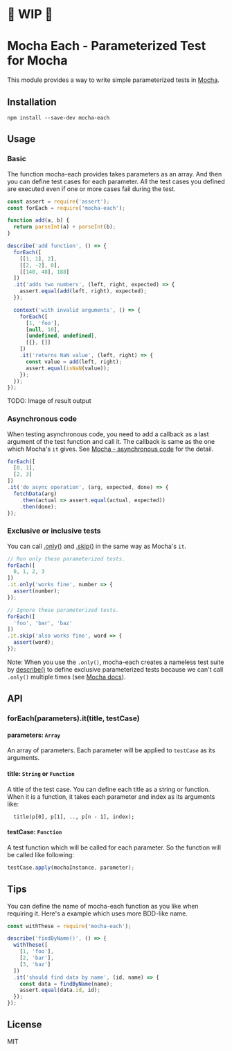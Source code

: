# :construction: WIP :construction:

# Mocha Each - Parameterized Test for Mocha

This module provides a way to write simple parameterized tests in [Mocha].

[Mocha]: https://mochajs.org/

## Installation

```
npm install --save-dev mocha-each
```

## Usage

### Basic

The function mocha-each provides takes parameters as an array. And then you can define
test cases for each parameter. All the test cases you defined are executed even if
one or more cases fail during the test.

```javascript
const assert = require('assert');
const forEach = require('mocha-each');

function add(a, b) {
  return parseInt(a) + parseInt(b);
}

describe('add function', () => {
  forEach([
    [[1, 1], 2],
    [[2, -2], 0],
    [[140, 48], 188]
  ])
  .it('adds two numbers', (left, right, expected) => {
    assert.equal(add(left, right), expected);
  });

  context('with invalid arguments', () => {
    forEach([
      [1, 'foo'],
      [null, 10],
      [undefined, undefined],
      [{}, []]
    ])
    .it('returns NaN value', (left, right) => {
      const value = add(left, right);
      assert.equal(isNaN(value));
    });
  });
});
```

TODO: Image of result output

### Asynchronous code

When testing asynchronous code, you need to add a callback as a last argument of
the test function and call it. The callback is same as the one which Mocha's `it` gives.
See [Mocha - asynchronous code] for the detail.

[Mocha - asynchronous code]: https://mochajs.org/#asynchronous-code

```javascript
forEach([
  [0, 1],
  [2, 3]
])
.it('do async operation', (arg, expected, done) => {
  fetchData(arg)
    .then(actual => assert.equal(actual, expected))
    .then(done);
});
```

### Exclusive or inclusive tests

You can call [.only()] and [.skip()] in the same way as Mocha's `it`.

```javascript
// Run only these parameterized tests.
forEach([
  0, 1, 2, 3
])
.it.only('works fine', number => {
  assert(number);
});

// Ignore these parameterized tests.
forEach([
  'foo', 'bar', 'baz'
])
.it.skip('also works fine', word => {
  assert(word);
});
```

Note:
When you use the `.only()`, mocha-each creates a nameless test suite by [describe()]
to define exclusive parameterized tests because we can't call `.only()` multiple times
(see [Mocha docs][.only()]).

[.only()]: http://mochajs.org/#exclusive-tests
[.skip()]: http://mochajs.org/#inclusive-tests
[describe()]: https://mochajs.org/#interfaces

## API

### forEach(parameters).it(title, testCase)

#### parameters: `Array`

An array of parameters. Each parameter will be applied to `testCase` as its arguments.

#### title: `String` or `Function`

A title of the test case. You can define each title as a string or function.
When it is a function, it takes each parameter and index as its arguments like:

```
  title(p[0], p[1], .., p[n - 1], index);
```

#### testCase: `Function`

A test function which will be called for each parameter.
So the function will be called like following:

```javascript
testCase.apply(mochaInstance, parameter);
```

## Tips

You can define the name of mocha-each function as you like when requiring it.
Here's a example which uses more BDD-like name.

```javascript
const withThese = require('mocha-each');

describe('findByName()', () => {
  withThese([
    [1, 'foo'],
    [2, 'bar'],
    [3, 'baz']
  ])
  .it('should find data by name', (id, name) => {
    const data = findByName(name);
    assert.equal(data.id, id);
  });
});
```

## License

MIT

